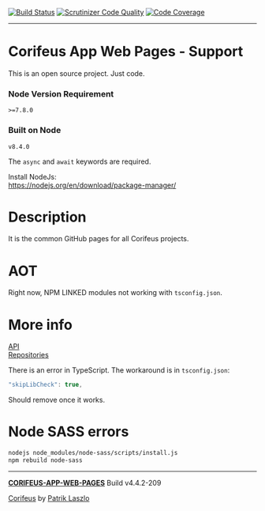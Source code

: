[//]: #@corifeus-header

 [![Build Status](https://travis-ci.org/patrikx3/corifeus-app-web-pages.svg?branch=master)](https://travis-ci.org/patrikx3/corifeus-app-web-pages)  [![Scrutinizer Code Quality](https://scrutinizer-ci.com/g/patrikx3/corifeus-app-web-pages/badges/quality-score.png?b=master)](https://scrutinizer-ci.com/g/patrikx3/corifeus-app-web-pages/?branch=master)  [![Code Coverage](https://scrutinizer-ci.com/g/patrikx3/corifeus-app-web-pages/badges/coverage.png?b=master)](https://scrutinizer-ci.com/g/patrikx3/corifeus-app-web-pages/?branch=master)  
 
---
# Corifeus App Web Pages - Support

This is an open source project. Just code.

### Node Version Requirement 
``` 
>=7.8.0 
```  
   
### Built on Node 
``` 
v8.4.0
```   
   
The ```async``` and ```await``` keywords are required.

Install NodeJs:    
https://nodejs.org/en/download/package-manager/    

# Description  

                        
[//]: #@corifeus-header:end


It is the common GitHub pages for all Corifeus projects.


# AOT
Right now, NPM LINKED modules not working with ```tsconfig.json```.

# More info
[API](https://api.github.com/)   
[Repositories](https://api.github.com/users/patrikx3/repos)


There is an error in TypeScript. The workaround is in ```tsconfig.json```:
```javascript
"skipLibCheck": true,
```

Should remove once it works.

# Node SASS errors
```bash
nodejs node_modules/node-sass/scripts/install.js
npm rebuild node-sass
```


[//]: #@corifeus-footer

---

[**CORIFEUS-APP-WEB-PAGES**](https://pages.corifeus.com/corifeus-app-web-pages) Build v4.4.2-209

[Corifeus](http://www.corifeus.com) by [Patrik Laszlo](http://patrikx3.com)

[//]: #@corifeus-footer:end